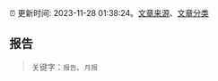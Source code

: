 :alarm_clock: 更新时间: 2023-11-28 01:38:24。[文章来源](/README.md)、[文章分类](/TAGS.md)

## 报告


> 关键字：`报告`、`月报`




